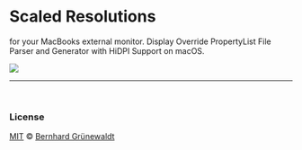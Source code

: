 # Scaled Resolutions

for your MacBooks external monitor. Display Override PropertyList File Parser and Generator with HiDPI Support on macOS.

[![](https://codeclou.github.io/Display-Override-PropertyList-File-Parser-and-Generator-with-HiDPI-Support-For-Scaled-Resolutions/assets/images/github-product-logo-scaled-resolutions.png)](https://codeclou.github.io/Display-Override-PropertyList-File-Parser-and-Generator-with-HiDPI-Support-For-Scaled-Resolutions/)

---

&nbsp;

### License

[MIT](./LICENSE) © [Bernhard Grünewaldt](https://github.com/clouless)

